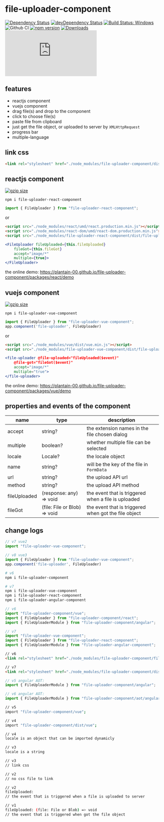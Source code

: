 # file-uploader-component

[![Dependency Status](https://david-dm.org/plantain-00/file-uploader-component.svg)](https://david-dm.org/plantain-00/file-uploader-component)
[![devDependency Status](https://david-dm.org/plantain-00/file-uploader-component/dev-status.svg)](https://david-dm.org/plantain-00/file-uploader-component#info=devDependencies)
[![Build Status: Windows](https://ci.appveyor.com/api/projects/status/github/plantain-00/file-uploader-component?branch=master&svg=true)](https://ci.appveyor.com/project/plantain-00/file-uploader-component/branch/master)
![Github CI](https://github.com/plantain-00/file-uploader-component/workflows/Github%20CI/badge.svg)
[![npm version](https://badge.fury.io/js/file-uploader-component.svg)](https://badge.fury.io/js/file-uploader-component)
[![Downloads](https://img.shields.io/npm/dm/file-uploader-component.svg)](https://www.npmjs.com/package/file-uploader-component)
[![type-coverage](https://img.shields.io/badge/dynamic/json.svg?label=type-coverage&prefix=%E2%89%A5&suffix=%&query=$.typeCoverage.atLeast&uri=https%3A%2F%2Fraw.githubusercontent.com%2Fplantain-00%2Ffile-uploader-component%2Fmaster%2Fpackage.json)](https://github.com/plantain-00/file-uploader-component)

## features

+ reactjs component
+ vuejs component
+ drag file(s) and drop to the component
+ click to choose file(s)
+ paste file from clipboard
+ just get the file object, or uploaded to server by `XMLHttpRequest`
+ progress bar
+ multiple-language

## link css

```html
<link rel="stylesheet" href="./node_modules/file-uploader-component/dist/file-uploader.min.css" />
```

## reactjs component

[![gzip size](https://img.badgesize.io/https://unpkg.com/file-uploader-react-component?compression=gzip)](https://unpkg.com/file-uploader-react-component)

`npm i file-uploader-react-component`

```js
import { FileUploader } from "file-uploader-react-component";
```

or

```html
<script src="./node_modules/react/umd/react.production.min.js"></script>
<script src="./node_modules/react-dom/umd/react-dom.production.min.js"></script>
<script src="./node_modules/file-uploader-react-component/dist/file-uploader-react-component.min.js"></script>
```

```jsx
<FileUploader fileUploaded={this.fileUploaded}
    fileGot={this.fileGot}
    accept="image/*"
    multiple={true}>
</FileUploader>
```

the online demo: <https://plantain-00.github.io/file-uploader-component/packages/react/demo>

## vuejs component

[![gzip size](https://img.badgesize.io/https://unpkg.com/file-uploader-vue-component?compression=gzip)](https://unpkg.com/file-uploader-vue-component)

`npm i file-uploader-vue-component`

```js
import { FileUploader } from "file-uploader-vue-component";
app.component('file-uploader', FileUploader)
```

or

```html
<script src="./node_modules/vue/dist/vue.min.js"></script>
<script src="./node_modules/file-uploader-vue-component/dist/file-uploader-vue-component.min.js"></script>
```

```jsx
<file-uploader @file-uploaded="fileUploaded($event)"
    @file-got="fileGot($event)"
    accept="image/*"
    multiple="true">
</file-uploader>
```

the online demo: <https://plantain-00.github.io/file-uploader-component/packages/vue/demo>

## properties and events of the component

name | type | description
--- | --- | ---
accept | string? | the extension names in the file chosen dialog
multiple | boolean? | whether multiple file can be selected
locale | Locale? | the locale object
name | string? | will be the key of the file in `FormData`
url | string? | the upload API url
method | string? | the upload API method
fileUploaded | (response: any) => void | the event that is triggered when a file is uploaded
fileGot | (file: File or Blob) => void | the event that is triggered when got the file object

## change logs

```ts
// v7 vue2
import "file-uploader-vue-component";

// v8 vue3
import { FileUploader } from "file-uploader-vue-component";
app.component('file-uploader', FileUploader)
```

```bash
# v6
npm i file-uploader-component

# v7
npm i file-uploader-vue-component
npm i file-uploader-react-component
npm i file-uploader-angular-component
```

```ts
// v6
import "file-uploader-component/vue";
import { FileUploader } from "file-uploader-component/react";
import { FileUploaderModule } from "file-uploader-component/angular";

// v7
import "file-uploader-vue-component";
import { FileUploader } from "file-uploader-react-component";
import { FileUploaderModule } from "file-uploader-angular-component";
```

```html
// v6
<link rel="stylesheet" href="./node_modules/file-uploader-component/file-uploader.min.css" />

// v7
<link rel="stylesheet" href="./node_modules/file-uploader-component/dist/file-uploader.min.css" />
```

```ts
// v5 angular AOT:
import { FileUploaderModule } from "file-uploader-component/angular";

// v6 angular AOT:
import { FileUploaderModule } from "file-uploader-component/aot/angular";
```

```bash
// v5
import "file-uploader-component/vue";

// v4
import "file-uploader-component/dist/vue";
```

```bash
// v4
locale is an object that can be imported dynamicly

// v3
locale is a string
```

```bash
// v3
// link css

// v2
// no css file to link
```

```bash
// v2
fileUploaded:
// the event that is triggered when a file is uploaded to server

// v1
fileUploaded: (file: File or Blob) => void
// the event that is triggered when got the file object
```
